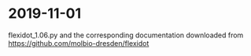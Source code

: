 # 2019-11-01
flexidot_1.06.py and the corresponding documentation downloaded from https://github.com/molbio-dresden/flexidot
